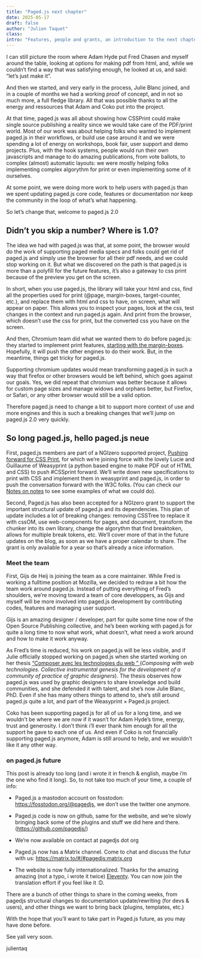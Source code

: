 ```yaml
---
title: "Paged.js next chapter"
date: 2025-05-17
draft: false
author: "Julien Taquet"
class:
intro: "Features, people and grants, an introduction to the next chapter of paged.js"
---
```


I can still picture the room where Adam Hyde put Fred Chasen and myself around the table, looking at options for making pdf from html, and, while we couldn’t find a way that was satisfying enough, he looked at us, and said: “let’s just make it”. 

And then we started, and very early in the process, Julie Blanc joined, and in a couple of months we had a working proof of concept, and in not so much more, a full fledge library. All that was possible thanks to all the energy and ressources that Adam and Coko put into the project.

At that time, paged.js was all about showing how CSSPrint could make single source publishing a reality since we would take care of the PDF/print world. Most of our work was about helping folks who wanted to implement paged.js in their workflows, or build use case around it and we were spending a lot of energy on workshops, book fair, user support and demo projects. Plus, with the hook systems, people would run their own javascripts and manage to do amazing publications, from vote ballots, to complex (almost) automatic layouts: we were mostly helping folks implementing complex algorythm for print or even implementing some of it ourselves. 

At some point, we were doing more work to help users with paged.js than we spent updating paged.js core code, features or documentation nor keep the community in the loop of what’s what happening.

So let’s change that, welcome to paged.js 2.0


## Didn’t you skip a number? Where is 1.0? 

The idea we had with paged.js was that, at some point, the browser would do the work of supporting paged media specs and folks could get rid of paged.js and simply use the browser for all their pdf needs, and we could stop working on it. But what we discovered on the path is that paged.js is more than a polyfill for the future features, it’s also a gateway to css print because of the preview you get on the screen.

In short, when you use paged.js, the library will take your html and css, find all the properties used for print (@page, margin-boxes, target-counter, etc.), and replace them with html and css to have, on screen, what will appear on paper. This allows you to inspect your pages, look at the css, test changes in the context and run paged.js again. And print from the browser, which doesn’t use the css for print, but the converted css you have on the screen. 

And then, Chromium team did what we wanted them to do before paged.js: they started to implement print features, [starting with the margin-boxes](https://developer.chrome.com/blog/new-in-chrome-131). Hopefully, it will push the other engines to do their work. But, in the meantime, things get tricky for paged.js. 

Supporting chromium updates would mean transforming paged.js in such a way that firefox or other browsers would be left behind, which goes against our goals. Yes, we did repeat that chromium was better because it allows for custom page sizes and manage widows and orphans better, but Firefox, or Safari, or any other browser would still be a valid option. 

Therefore paged.js need to change a bit to support more context of use and more engines and this is such a breaking changes that we’ll jump on paged.js 2.0 very quickly.


## So long paged.js, hello paged.js neue


First, paged.js members are part of a NGIzero supported project, [Pushing forward for CSS Print](https://nlnet.nl/project/CSS-Print/), for which we’re joining force with the lovely Lucie and Guillaume of Weasyprint (a python based engine to make PDF out of HTML and CSS) to push #CSSprint forward. We’ll write down new specifications to print with CSS and implement them in weasyprint and paged.js, in order to push the conversation forward with the W3C folks. (You can check our [Notes on notes](link) to see some examples of what we could do).

Second, Paged.js has also been accepted for a NGIzero grant to support the important structural update of paged.js and its dependencies. This plan of update includes a lot of breaking changes: removing CSSTree to replace it with cssOM, use web-components for pages, and document, transform the chunker into its own library, change the algorythm that find breaktoken, allows for multiple break tokens, etc. We’ll cover more of that in the future updates on the blog, as soon as we have a proper calendar to share. The grant is only available for a year so that’s already a nice information. 


### Meet the team


First, Gijs de Heij is joining the team as a core maintainer. While Fred is working a fulltime position at Mozilla, we decided to redraw a bit how the team work around paged.js. Instead of putting everything of Fred’s shoulders, we’re moving toward a team of core developpers, as Gijs and myself will be more involved into paged.js development by contributing codes, features and managing user support.

Gijs is an amazing designer / developer, part for quite some time now of the Open Source Publishing collective, and he’s been working with paged.js for quite a long time to now what work, what doesn’t, what need a work around and how to make it work anyway.

As Fred’s time is reduced, his work on paged.js will be less visible, and if Julie officially stopped working on paged.js when she started working on her thesis [ “Composer avec les technologies du web ” ](http://phd.julie-blanc.fr/) (*Composing with web technologies. Collective instrumental genesis for the development of a community of practice of graphic designers*). The thesis observes how paged.js was used by graphic designers to share knowledge and build communities, and she defended it with talent, and she’s now Julie Blanc, PhD. Even if she has many others things to attend to, she’s still around paged.js quite a lot, and part of the Weasyprint × Paged.js project.

Coko has been supporting paged.js for all of us for a long time, and we wouldn’t be where we are now if it wasn’t for Adam Hyde’s time, energy, trust and generosity. I don’t think i’ll ever thank him enough for all the support he gave to each one of us. And even if Coko is not financially supporting paged.js anymore, Adam is still around to help, and we wouldn’t like it any other way.


### on paged.js future

This post is already too long (and i wrote it in french & english, maybe i’m the one who find it long). So, to not take too much of your time, a couple of info:

- Paged.js a mastodon account on fosstodon: https://fosstodon.org/@pagedjs, we don’t use the twitter one anymore. 

- Paged.js code is now on github, same for the website, and we’re slowly bringing back some of the plugins and stuff we did here and there. (https://github.com/pagedjs/)

- We’re now available on contact at pagedjs dot org
- Paged.js now has a Matrix channel. Come to chat and discuss the futur with us: https://matrix.to/#/#pagedjs:matrix.org
- The website is now fully internationalized. Thanks for the amazing amazing (not a typo, i wrote it twice) [Eleventy](https://11ty.dev). You can now join the translation effort if you feel like it :D. 

There are a bunch of other things to share in the coming weeks, from pagedjs structural changes to documentation update/rewriting (for devs & users), and other things we want to bring back (plugins, templates, etc.)

With the hope that you’ll want to take part in Paged.js future, as you may have done before. 

See yall very soon.

<p class="signature">
julientaq 
</p>





